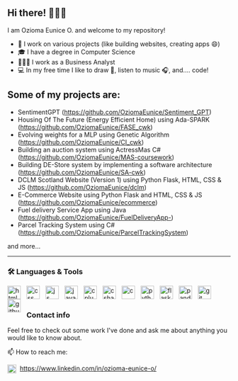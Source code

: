 ## Hi there! 👩🏽‍💻

I am Ozioma Eunice O. and welcome to my repository!

- 🔭 I work on various projects (like building websites, creating apps 😄)
- 🎓 I have a degree in Computer Science
- 👩🏽‍💼 I work as a Business Analyst 
- 💻 In my free time I like to draw 🎨, listen to music 🎧, and.... code!

## Some of my projects are:
- SentimentGPT (https://github.com/OziomaEunice/Sentiment_GPT)
- Housing Of The Future (Energy Efficient Home) using Ada-SPARK (https://github.com/OziomaEunice/FASE_cwk)
- Evolving weights for a MLP using Genetic Algorithm (https://github.com/OziomaEunice/CI_cwk)
- Building an auction system using ActressMas C# (https://github.com/OziomaEunice/MAS-coursework)
- Building DE-Store system by implementing a software architecture (https://github.com/OziomaEunice/SA-cwk)
- DCLM Scotland Website (Version 1) using Python Flask, HTML, CSS & JS (https://github.com/OziomaEunice/dclm)
- E-Commerce Website using Python Flask and HTML, CSS & JS (https://github.com/OziomaEunice/ecommerce)
- Fuel delivery Service App using Java (https://github.com/OziomaEunice/FuelDeliveryApp-)
- Parcel Tracking System using C# (https://github.com/OziomaEunice/ParcelTrackingSystem)

and more...

---

### 🛠 Languages & Tools

<img align="left" alt="html" width="30px" style="padding-right:10px" src="https://cdn.jsdelivr.net/gh/devicons/devicon/icons/html5/html5-plain.svg"/>
<img align="left" alt="css" width="30px" style="padding-right:10px" src="https://cdn.jsdelivr.net/gh/devicons/devicon/icons/css3/css3-plain.svg"/>
<img align="left" alt="js" width="30px" style="padding-right:10px" src="https://cdn.jsdelivr.net/gh/devicons/devicon/icons/javascript/javascript-plain.svg"/>
<img align="left" alt="java" width="30px" style="padding-right:10px" src="https://cdn.jsdelivr.net/gh/devicons/devicon/icons/java/java-original.svg"/>
<img align="left" alt="cplusplus" width="30px" style="padding-right:10px" src="https://cdn.jsdelivr.net/gh/devicons/devicon/icons/cplusplus/cplusplus-line.svg"/>
<img align="left" alt="csharp" width="30px" style="padding-right:10px" src="https://cdn.jsdelivr.net/gh/devicons/devicon/icons/csharp/csharp-plain.svg"/>
<img align="left" alt="c" width="30px" style="padding-right:10px" src="https://cdn.jsdelivr.net/gh/devicons/devicon/icons/c/c-original.svg"/>
<img align="left" alt="python" width="30px" style="padding-right:10px" src="https://cdn.jsdelivr.net/gh/devicons/devicon/icons/python/python-plain.svg"/>
<img align="left" alt="flask" width="30px" style="padding-right:10px" src="https://cdn.jsdelivr.net/gh/devicons/devicon/icons/flask/flask-original.svg""/>
<img align="left" alt="pandas" width="30px" style="padding-right:10px" src="https://cdn.jsdelivr.net/gh/devicons/devicon/icons/pandas/pandas-original-wordmark.svg"/>
<img align="left" alt="git" width="30px" style="padding-right:10px" src="https://cdn.jsdelivr.net/gh/devicons/devicon/icons/git/git-plain.svg"/>
<img align="left" alt="github" width="30px" style="padding-right:10px" src="https://cdn.jsdelivr.net/gh/devicons/devicon/icons/github/github-original.svg"/>
<br />

#

### Contact info

Feel free to check out some work I've done and ask me about anything you would like to know about.

📫 How to reach me: 

<img align="left" alt="linkedin" width="20px" style="padding-right:5px" src="https://cdn.jsdelivr.net/gh/devicons/devicon/icons/linkedin/linkedin-plain.svg"/>https://www.linkedin.com/in/ozioma-eunice-o/
